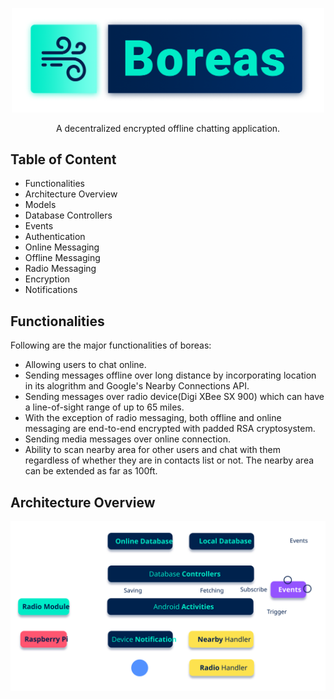 
<p align="center"><img src="https://github.com/akshat46/boreas/blob/master/assets/logo.png" width="500"></p>

<p align="center">A decentralized encrypted offline chatting application.</p>

## Table of Content

- Functionalities
- Architecture Overview
- Models
- Database Controllers
- Events
- Authentication
- Online Messaging
- Offline Messaging
- Radio Messaging
- Encryption
- Notifications

## Functionalities

Following are the major functionalities of boreas: 

- Allowing users to chat online. 
- Sending messages offline over long distance by incorporating location in its alogrithm and Google's Nearby Connections API. 
- Sending messages over radio device(Digi XBee SX 900) which can have a line-of-sight range of up to 65 miles.
- With the exception of radio messaging, both offline and online messaging are end-to-end encrypted with padded RSA cryptosystem.
- Sending media messages over online connection.
- Ability to scan nearby area for other users and chat with them regardless of whether they are in contacts list or not. The nearby area can be extended as far as 100ft.

## Architecture Overview

<p align="center"><img src="https://github.com/akshat46/boreas/blob/master/assets/architecture.svg"></p>
